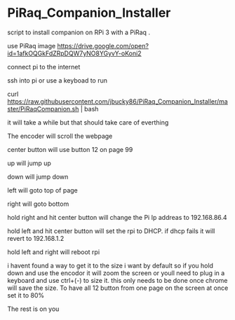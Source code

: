# PiRaq_Companion_Installer
script to install companion on RPi 3 with a PiRaq . 

use PiRaq image https://drive.google.com/open?id=1afkOQGkFdZRpDQW7yNO8YGyvY-oKoni2

connect pi to the internet

ssh into pi or use a keyboad to run 

curl https://raw.githubusercontent.com/jbucky86/PiRaq_Companion_Installer/master/PiRaqCompanion.sh | bash

it will take a while but that should take care of everthing



The encoder will scroll the webpage

center button will use button 12 on page 99

up will jump up 

down will jump down 

left will goto top of page

right will goto bottom 

hold right and hit center button will change the Pi Ip addreas to 192.168.86.4 

hold left and hit center button will set the rpi to DHCP. if dhcp fails it will revert to 192.168.1.2

hold left and right will reboot rpi

i havent found a way to get it to the size i want by default so if you hold down and use the encodor it will zoom the screen or youll need to plug in a keyboard and use ctrl+(-) to size it. this only needs to be done once chrome will save the size.  To have all 12 button from one page on the screen at once set it to 80%

The rest is on you 
